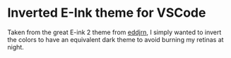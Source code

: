 # Inverted E-Ink theme for VSCode

Taken from the great E-ink 2 theme from [eddjrn](https://gitlab.com/eddjrn/vs-code-e-ink-theme), I simply wanted to invert the colors to have an equivalent dark theme to avoid burning my retinas at night.

